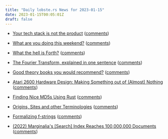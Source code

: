 ```yaml
---
title: "Daily lobste.rs News for 2023-01-15"
date: 2023-01-15T00:05:01Z
draft: false
---
```






- [Your tech stack is not the product](https://hoho.com/posts/your-stack-is-not-the-product/)
  ([comments](https://lobste.rs/s/hjopwl/your_tech_stack_is_not_product))



- [What are you doing this weekend?]()
  ([comments](https://lobste.rs/s/3eyfgm/what_are_you_doing_this_weekend))



- [What the hell is Forth?](https://blog.information-superhighway.net/what-the-hell-is-forth)
  ([comments](https://lobste.rs/s/doghrl/what_hell_is_forth))



- [The Fourier Transform, explained in one sentence](https://blog.revolutionanalytics.com/2014/01/the-fourier-transform-explained-in-one-sentence.html)
  ([comments](https://lobste.rs/s/l3cl30/fourier_transform_explained_one))



- [Good theory books you would recommend?]()
  ([comments](https://lobste.rs/s/wbwtgm/good_theory_books_you_would_recommend))



- [Atari 2600 Hardware Design: Making Something out of (Almost) Nothing](https://www.bigmessowires.com/2023/01/11/atari-2600-hardware-design-making-something-out-of-almost-nothing/)
  ([comments](https://lobste.rs/s/hsxsjx/atari_2600_hardware_design_making))



- [Finding Nice MD5s Using Rust](https://blog.youmu.moe/posts/finding-nice-md5s-using-rust/)
  ([comments](https://lobste.rs/s/hg98u2/finding_nice_md5s_using_rust))



- [Origins, Sites and other Terminologies](https://frederik-braun.com/origins-sites-and-other-terminologies.html)
  ([comments](https://lobste.rs/s/o1znh7/origins_sites_other_terminologies))



- [Formalizing f-strings](https://lwn.net/SubscriberLink/919426/38b2b5aaacc9bba0/)
  ([comments](https://lobste.rs/s/uokq9i/formalizing_f_strings))



- [(2022) Marginalia's [Search] Index Reaches 100,000,000 Documents](https://memex.marginalia.nu/log/64-hundred-million.gmi)
  ([comments](https://lobste.rs/s/ubdmwb/2022_marginalia_s_search_index_reaches))


